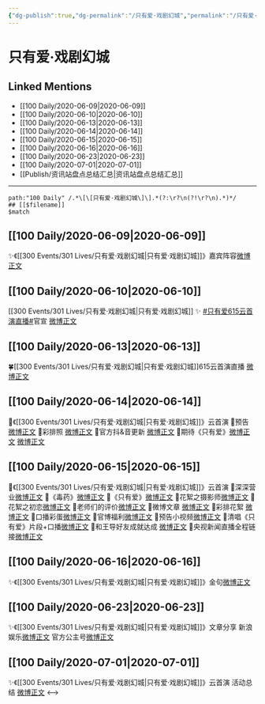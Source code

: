 ```yaml
---
{"dg-publish":true,"dg-permalink":"/只有爱·戏剧幻城","permalink":"/只有爱·戏剧幻城/","created":"2023-04-05T17:19:38.655+08:00","updated":"2023-04-10T16:17:37.377+08:00"}
---
```


# 只有爱·戏剧幻城

## Linked Mentions
- [[100 Daily/2020-06-09\|2020-06-09]]
- [[100 Daily/2020-06-10\|2020-06-10]]
- [[100 Daily/2020-06-13\|2020-06-13]]
- [[100 Daily/2020-06-14\|2020-06-14]]
- [[100 Daily/2020-06-15\|2020-06-15]]
- [[100 Daily/2020-06-16\|2020-06-16]]
- [[100 Daily/2020-06-23\|2020-06-23]]
- [[100 Daily/2020-07-01\|2020-07-01]]
- [[Publish/资讯站盘点总结汇总\|资讯站盘点总结汇总]]


---

```expander
path:"100 Daily" /.*\[\[只有爱·戏剧幻城\]\].*(?:\r?\n(?!\r?\n).*)*/
## [[$filename]]
$match
```
## [[100 Daily/2020-06-09\|2020-06-09]]
✨《[[300 Events/301 Lives/只有爱·戏剧幻城\|只有爱·戏剧幻城]]》嘉宾阵容[微博正文](https://m.weibo.cn/6466290670/4513971031438701)
## [[100 Daily/2020-06-10\|2020-06-10]]
[[300 Events/301 Lives/只有爱·戏剧幻城\|只有爱·戏剧幻城]]
✨ [#只有爱615云首演直播#](https://s.weibo.com/weibo?q=%23%E5%8F%AA%E6%9C%89%E7%88%B1615%E4%BA%91%E9%A6%96%E6%BC%94%E7%9B%B4%E6%92%AD%23)官宣 [微博正文](https://m.weibo.cn/6466290670/4514212216611699)
## [[100 Daily/2020-06-13\|2020-06-13]]
🍀[[300 Events/301 Lives/只有爱·戏剧幻城\|只有爱·戏剧幻城]]615云首演直播 [微博正文](https://m.weibo.cn/6466290670/4515344201634804)
## [[100 Daily/2020-06-14\|2020-06-14]]
🌱《[[300 Events/301 Lives/只有爱·戏剧幻城\|只有爱·戏剧幻城]]》云首演
🎵预告 [微博正文](https://m.weibo.cn/6466290670/4515812603825383)
🎵彩排照 [微博正文](https://m.weibo.cn/6466290670/4515843163222389)
🎵官方抖&音更新 [微博正文](https://m.weibo.cn/6466290670/4515764692092810)
🎵期待《只有爱》[微博正文](https://m.weibo.cn/6466290670/4515819037929691) [微博正文](https://m.weibo.cn/6466290670/4515752671097558)
## [[100 Daily/2020-06-15\|2020-06-15]]
🌱《[[300 Events/301 Lives/只有爱·戏剧幻城\|只有爱·戏剧幻城]]》云首演
🎵深深营业[微博正文](https://m.weibo.cn/6466290670/4516164401552206)
🎵《毒药》[微博正文](https://m.weibo.cn/6466290670/4516184902827286)
🎵《只有爱》[微博正文](https://m.weibo.cn/6466290670/4516198031126006)
🎵花絮之摄影师[微博正文](https://m.weibo.cn/6466290670/4516180201403860)
🎵花絮之初恋[微博正文](https://m.weibo.cn/6466290670/4516195107938522)
🎵老师们的评价[微博正文](https://m.weibo.cn/6466290670/4516257817024990)
🎵微博文章 [微博正文](https://m.weibo.cn/6466290670/4516009204361916)
🎵彩排花絮 [微博正文](https://m.weibo.cn/6466290670/4516017826884500)
🎵口播彩蛋[微博正文](https://m.weibo.cn/6466290670/4516036798173960)
🎵官博福利[微博正文](https://m.weibo.cn/6466290670/4516072806737605)
🎵预告小视频[微博正文](https://m.weibo.cn/6466290670/4516150132428170)
🎵清唱《只有爱》片段+口播[微博正文](https://m.weibo.cn/6466290670/4516214187291079)
🎵和王导好友成就达成 [微博正文](https://m.weibo.cn/6466290670/4516008267798686)
🎵央视新闻直播全程链接[微博正文](https://m.weibo.cn/6466290670/4516170038392606)
## [[100 Daily/2020-06-16\|2020-06-16]]
✨《[[300 Events/301 Lives/只有爱·戏剧幻城\|只有爱·戏剧幻城]]》金句[微博正文](https://m.weibo.cn/6466290670/4516557910612398)

## [[100 Daily/2020-06-23\|2020-06-23]]
✨《[[300 Events/301 Lives/只有爱·戏剧幻城\|只有爱·戏剧幻城]]》文章分享
新浪娱乐[微博正文](https://m.weibo.cn/6466290670/4518937137681004)
官方公主号[微博正文](https://m.weibo.cn/6466290670/4518967991040243)
## [[100 Daily/2020-07-01\|2020-07-01]]
✨《[[300 Events/301 Lives/只有爱·戏剧幻城\|只有爱·戏剧幻城]]》云首演 活动总结 [微博正文](https://weibo.com/6466290670/J9eW5ec9L)
<-->